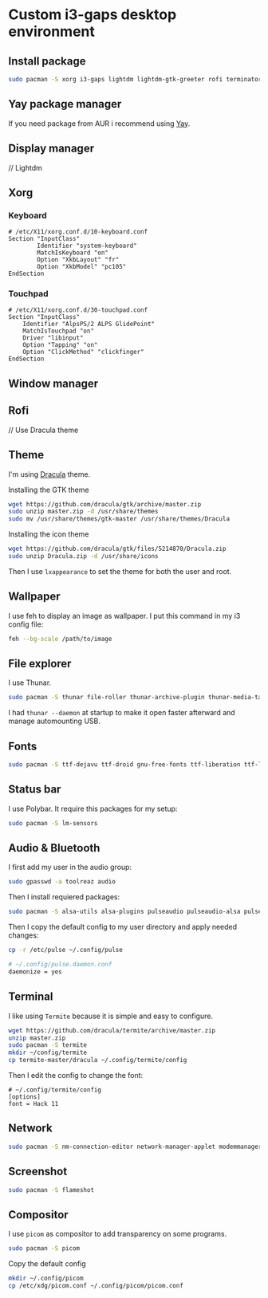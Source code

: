 # Custom i3-gaps desktop environment


## Install package
```bash
sudo pacman -S xorg i3-gaps lightdm lightdm-gtk-greeter rofi terminator wget curl unzip lxappearance feh bash-completion git base-devel
```

## Yay package manager
If you need package from AUR i recommend using [Yay](https://github.com/Jguer/yay).

## Display manager
// Lightdm

## Xorg
### Keyboard
```
# /etc/X11/xorg.conf.d/10-keyboard.conf
Section "InputClass"
        Identifier "system-keyboard"
        MatchIsKeyboard "on"
        Option "XkbLayout" "fr"
        Option "XkbModel" "pc105"
EndSection
```
### Touchpad
```
# /etc/X11/xorg.conf.d/30-touchpad.conf
Section "InputClass"
    Identifier "AlpsPS/2 ALPS GlidePoint"
    MatchIsTouchpad "on"
    Driver "libinput"
    Option "Tapping" "on"
    Option "ClickMethod" "clickfinger"
EndSection
```

## Window manager

## Rofi
// Use Dracula theme

## Theme
I'm using [Dracula](https://draculatheme.com/) theme.

Installing the GTK theme
``` bash
wget https://github.com/dracula/gtk/archive/master.zip
sudo unzip master.zip -d /usr/share/themes
sudo mv /usr/share/themes/gtk-master /usr/share/themes/Dracula
```

Installing the icon theme
``` bash
wget https://github.com/dracula/gtk/files/5214870/Dracula.zip
sudo unzip Dracula.zip -d /usr/share/icons
```

Then I use ``lxappearance`` to set the theme for both the user and root.

## Wallpaper
I use feh to display an image as wallpaper. I put this command in my i3 config file:
``` bash
feh --bg-scale /path/to/image
```

## File explorer
I use Thunar.
``` bash
sudo pacman -S thunar file-roller thunar-archive-plugin thunar-media-tags-plugin thunar-volman gvfs
```
I had ``thunar --daemon`` at startup to make it open faster afterward and manage automounting USB.

## Fonts
``` bash
sudo pacman -S ttf-dejavu ttf-droid gnu-free-fonts ttf-liberation ttf-linux-libertine noto-fonts ttf-roboto ttf-ubuntu-font-family ttf-hack ttf-jetbrains-mono ttf-opensans noto-fonts-emoji
```

## Status bar
I use Polybar. It require this packages for my setup:
```bash
sudo pacman -S lm-sensors
```

## Audio & Bluetooth
I first add my user in the audio group:
``` bash
sudo gpasswd -a toolreaz audio
```
Then I install requiered packages:
``` bash
sudo pacman -S alsa-utils alsa-plugins pulseaudio pulseaudio-alsa pulseaudio-bluetooth bluez bluez-utils vlc kmix bluedevil pavucontrol
```
Then I copy the default config to my user directory and apply needed changes:
``` bash
cp -r /etc/pulse ~/.config/pulse

# ~/.config/pulse.daemon.conf
daemonize = yes
```

## Terminal
I like using ``Termite`` because it is simple and easy to configure.
``` bash
wget https://github.com/dracula/termite/archive/master.zip
unzip master.zip
sudo pacman -S termite
mkdir ~/config/termite
cp termite-master/dracula ~/.config/termite/config
```
Then I edit the config to change the font:
```
# ~/.config/termite/config
[options]
font = Hack 11
```

## Network
``` bash
sudo pacman -S nm-connection-editor network-manager-applet modemmanager mobile-broadband-provider-info usb_modeswitch
```

## Screenshot
```bash
sudo pacman -S flameshot
```

## Compositor
I use ``picom`` as compositor to add transparency on some programs.
``` bash
sudo pacman -S picom
```
Copy the default config
``` bash
mkdir ~/.config/picom
cp /etc/xdg/picom.conf ~/.config/picom/picom.conf
```
